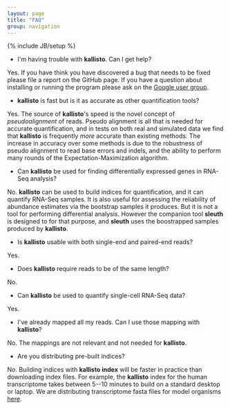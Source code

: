 ```yaml
---
layout: page
title: "FAQ"
group: navigation
---
```


{% include JB/setup %}

- I'm having trouble with __kallisto__. Can I get help?

Yes. If you have think you have discovered a bug that needs to be fixed please file a report on the GitHub page. If you have a question about installing or running the program please ask on the [Google user group](https://groups.google.com/forum/#!forum/kallisto-sleuth-users).

- __kallisto__ is fast but is it as accurate as other quantification tools? 

Yes. The source of  __kallisto__'s speed is the novel concept of _pseudoalignment_ of reads. Pseudo alignment is all that is needed for accurate quantification, and in tests on both real and simulated data we find that __kallisto__ is frequently _more_ accurate than existing methods. The increase in accuracy over some methods is due to the robustness of pseudo alignment to read base errors and indels, and the ability to perform many rounds of the Expectation-Maximization algorithm.

- Can __kallisto__  be used for finding differentially expressed genes in RNA-Seq analysis? 

No. __kallisto__ can be used to build indices for quantification, and it can quantify RNA-Seq samples. It is also useful for assessing the reliability of abundance estimates via the bootstrap samples it produces. But it is not a tool for performing differential analysis. However the companion tool __sleuth__ is designed to for that purpose, and __sleuth__  uses the boostrapped samples produced by __kallisto__.

- Is __kallisto__ usable with both single-end and paired-end reads?

Yes.

- Does __kallisto__ require reads to be of the same length?

No.

- Can __kallisto__ be used to quantify single-cell RNA-Seq data?

Yes.

- I've already mapped all my reads. Can I use those mapping with __kallisto__?

No. The mappings are not relevant and not needed for __kallisto__. 


- Are you distributing pre-built indices?

No. Building indices with __kallisto index__ will be faster in practice than downloading index files. For example, the __kallisto__ index for the human transcriptome takes between 5--10 minutes to build on a standard desktop or laptop. We are distributing transcriptome fasta files for model organisms [here](here).





